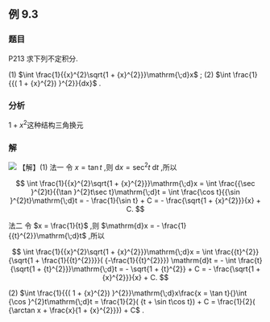 ## 例 9.3
### 题目
P213 求下列不定积分.

(1) $\int \frac{1}{{x}^{2}\sqrt{1 + {x}^{2}}}\mathrm{\;d}x$ ; (2) $\int \frac{1}{{( 1 + {x}^{2}) }^{2}}{dx}$ .
### 分析
$1+x^{2}$这种结构三角换元
### 解
![](https://img.hwenyi.tech/202410211614734.webp)
【解】(1) 法一 令 $x = \tan t$ ,则 $\mathrm{d}x = {\sec }^{2}t\mathrm{\;d}t$ ,所以

$$
\int \frac{1}{{x}^{2}\sqrt{1 + {x}^{2}}}\mathrm{\;d}x = \int \frac{{\sec }^{2}t}{{\tan }^{2}t\sec t}\mathrm{\;d}t = \int \frac{\cos t}{{\sin }^{2}t}\mathrm{\;d}t = - \frac{1}{\sin t} + C = - \frac{\sqrt{1 + {x}^{2}}}{x} + C.
$$

法二 令 $x = \frac{1}{t}$ ,则 $\mathrm{d}x = - \frac{1}{{t}^{2}}\mathrm{\;d}t$ ,所以

$$
\int \frac{1}{{x}^{2}\sqrt{1 + {x}^{2}}}\mathrm{\;d}x = \int \frac{{t}^{2}}{\sqrt{1 + \frac{1}{{t}^{2}}}}( {-\frac{1}{{t}^{2}}}) \mathrm{d}t = - \int \frac{t}{\sqrt{1 + {t}^{2}}}\mathrm{\;d}t = - \sqrt{1 + {t}^{2}} + C = - \frac{\sqrt{1 + {x}^{2}}}{x} + C.
$$

(2) $\int \frac{1}{{( 1 + {x}^{2}) }^{2}}\mathrm{\;d}x\frac{x = \tan t}{}\int {\cos }^{2}t\mathrm{\;d}t = \frac{1}{2}( {t + \sin t\cos t}) + C = \frac{1}{2}( {\arctan x + \frac{x}{1 + {x}^{2}}}) + C$ .